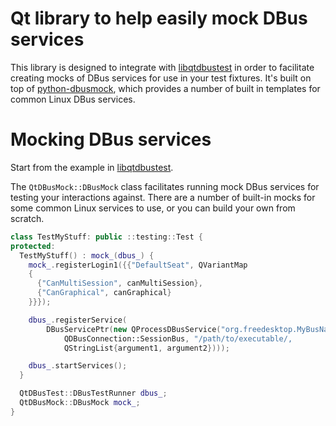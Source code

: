 # Qt library to help easily mock DBus services

This library is designed to integrate with [libqtdbustest](https://github.com/pete-woods/libqtdbustest) in order to facilitate creating mocks of DBus services for use in your test fixtures. It's built on top of [python-dbusmock](https://github.com/martinpitt/python-dbusmock), which provides a number of built in templates for common Linux DBus services.


# Mocking DBus services

Start from the example in [libqtdbustest](https://github.com/pete-woods/libqtdbustest).

The `QtDBusMock::DBusMock` class facilitates running mock DBus services for testing your interactions against. There are a number of built-in mocks for some common Linux services to use, or you can build your own from scratch.

```cpp
class TestMyStuff: public ::testing::Test {
protected:
  TestMyStuff() : mock_(dbus_) {
    mock_.registerLogin1({{"DefaultSeat", QVariantMap
    {
      {"CanMultiSession", canMultiSession},
      {"CanGraphical", canGraphical}
    }}});

    dbus_.registerService(
        DBusServicePtr(new QProcessDBusService("org.freedesktop.MyBusName",
            QDBusConnection::SessionBus, "/path/to/executable/,
            QStringList{argument1, argument2})));

    dbus_.startServices();
  }

  QtDBusTest::DBusTestRunner dbus_;
  QtDBusMock::DBusMock mock_;
}
```
